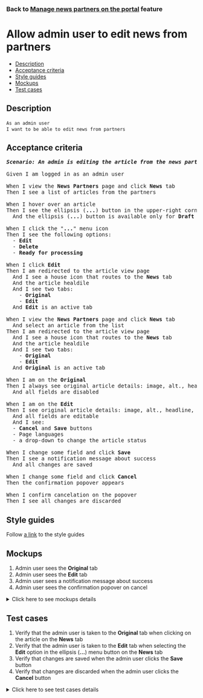### Back to [Manage news partners on the portal](../../) feature

# Allow admin user to edit news from partners

- [Description](#description)
- [Acceptance criteria](#acceptance-criteria)
- [Style guides](#style-guides)
- [Mockups](#mockups)
- [Test cases](#test-cases)

## Description

    As an admin user
    I want to be able to edit news from partners

## Acceptance criteria

<pre>
<b><i>Scenario: An admin is editing the article from the news partners</i></b>

Given I am logged in as an admin user

When I view the <b>News Partners</b> page and click <b>News</b> tab
Then I see a list of articles from the partners

When I hover over an article
Then I see the ellipsis (<b>...</b>) button in the upper-right corner
  And the ellipsis (<b>...</b>) button is available only for <b>Draft</b> articles

When I click the "<b>...</b>" menu icon
Then I see the following options:
  - <b>Edit</b>
  - <b>Delete</b>
  - <b>Ready for processing</b>

When I click <b>Edit</b>
Then I am redirected to the article view page
  And I see a house icon that routes to the <b>News</b> tab
  And the article healdile
  And I see two tabs:
    - <b>Original</b>
    - <b>Edit</b>
  And <b>Edit</b> is an active tab

When I view the <b>News Partners</b> page and click <b>News</b> tab
  And select an article from the list
Then I am redirected to the article view page
  And I see a house icon that routes to the <b>News</b> tab
  And the article healdile
  And I see two tabs:
    - <b>Original</b>
    - <b>Edit</b>
  And <b>Original</b> is an active tab

When I am on the <b>Original</b>
Then I always see original article details: image, alt., headline, content
  And all fields are disabled

When I am on the <b>Edit</b>
Then I see original article details: image, alt., headline, content
  And all fields are editable
  And I see:
  - <b>Cancel</b> and <b>Save</b> buttons
  - Page languages
  - a drop-down to change the article status

When I change some field and click <b>Save</b>
Then I see a notification message about success
  And all changes are saved

When I change some field and click <b>Cancel</b>
Then the confirmation popover appears

When I confirm cancelation on the popover
Then I see all changes are discarded
</pre>

## Style guides

Follow [a link](https://www.figma.com/proto/0zkkf5WC77OSpvyD6YXpFE/Style-guides?page-id=0%3A1&node-id=19%3A5368&viewport=266%2C48%2C0.54&scaling=min-zoom&starting-point-node-id=19%3A5368) to the style guides

## Mockups

1. Admin user sees the <b>Original</b> tab
2. Admin user sees the <b>Edit</b> tab
3. Admin user sees a notification message about success
4. Admin user sees the confirmation popover on cancel

<details>
  <summary>Click here to see mockups details</summary>

**1. Admin user sees the Original tab:**

![Admin user sees the Original tab](/sports_hub_portal/web_application_features/manage_news_partners/images/partner_news_original_tab.png)

**2. Admin user sees the Edit tab:**

![Admin user sees the Edit tab](/sports_hub_portal/web_application_features/manage_news_partners/images/partner_news_edit_tab.png)

**3. Admin user sees a notification message about success:**

![Admin user sees a notification message about success](/sports_hub_portal/web_application_features/manage_news_partners/images/partner_news_edit_tab_success_save.png)

**4. Admin user sees the confirmation popover on cancel:**

![Admin user sees the confirmation popover on cancel](/sports_hub_portal/web_application_features/manage_news_partners/images/partner_news_edit_tab_cancel_confirmation.png)
</details>

## Test cases

1. Verify that the admin user is taken to the <b>Original</b> tab when clicking on the article on the <b>News</b> tab
2. Verify that the admin user is taken to the <b>Edit</b> tab when selecting the <b>Edit</b> option in the ellipsis (<b>...</b>) menu button on the <b>News</b> tab
3. Verify that changes are saved when the admin user clicks the <b>Save</b> button
4. Verify that changes are discarded when the admin user clicks the <b>Cancel</b> button

<details>
  <summary>Click here to see test cases details</summary>

### **#1. Verify that the admin user is taken to the Original tab when clicking on the article on the News tab**

|Preconditions|Steps|Expected result
--------------|-----|----------
|- Logged in with admin account</br>- There is some partner added|1) Go to the <b>News Partners</b> list page</br>2) Click <b>News</b> tab</br>3) Have some draft articles</br>4) Select article|4) The user is redirected to the <b>Original</b> tab of the selected article|

### **#2. Verify that the admin user is taken to the Edit tab when selecting the Edit option in the ellipsis (...) menu button on the News tab**

|Preconditions|Steps|Expected result
--------------|-----|----------
|- Logged in with admin account</br>- There is some partner added|1) Go to the <b>News Partners</b> list page</br>2) Click <b>News</b> tab</br>3) Have some draft articles</br>4) Hover over the draft article</br>5) Click the ellipsis (<b>...</b>) menu button and select <b>Edit</b> option|4) The user is redirected to the <b>Edit</b> tab of the selected article|

### **#3. Verify that changes are saved when the admin user clicks the Save button**

|Preconditions|Steps|Expected result
--------------|-----|----------
|- Logged in with admin account</br>- There is some partner added|1) Go to the <b>News Partners</b> list page</br>2) Click <b>News</b> tab</br>3) Have some draft articles</br>4) Go to the <b>Edit</b> page of the selected article</br>4) Change any field</br>5) Click the <b>Save</b> button|5) The changes are saved and user sees a notification message about success|

### **#4. Verify that changes are discarded when the admin user clicks the Cancel button**

|Preconditions|Steps|Expected result
--------------|-----|----------
|- Logged in with admin account</br>- There is some partner added|1) Go to the <b>News Partners</b> list page</br>2) Click <b>News</b> tab</br>3) Have some draft articles</br>4) Go to the <b>Edit</b> page of the selected article</br>4) Change any field</br>5) Click the <b>Cancel</b> button</br>6) Confirn cancelation|5) The confirmation popover appears</br>6) The changes are discarded|
</details>
